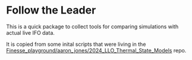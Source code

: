 # Follow the Leader

This is a quick package to collect tools for comparing simulations with actual live IFO data. 

It is copied from some inital scripts that were living in the 
[Finesse_playground/aaron_jones/2024_LLO_Thermal_State_Models](https://git.ligo.org/IFOsim/Finesse_playground/-/blob/8eabf7fa34f4fe4ae29ee8fcd7f5f44d35302391/aaron_jones/2024_LLO_Thermal_State_Models/follow_the_leader_shared.py)
repo.
